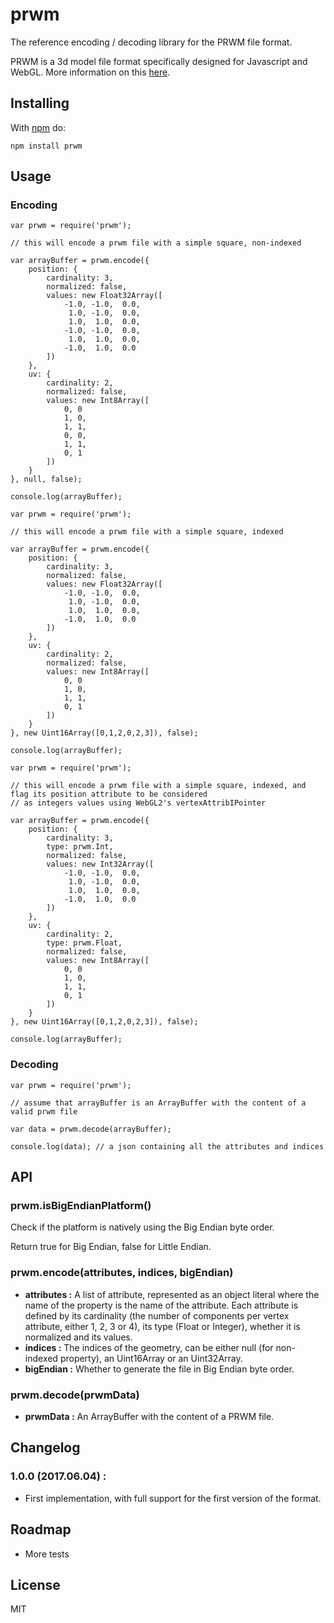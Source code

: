 # prwm

The reference encoding / decoding library for the PRWM file format.

PRWM is a 3d model file format specifically designed for Javascript and WebGL. More information on this [here](https://github.com/kchapelier/experimental-file-formats).

## Installing

With [npm](http://npmjs.org) do:

```
npm install prwm
```

## Usage

### Encoding

```
var prwm = require('prwm');

// this will encode a prwm file with a simple square, non-indexed

var arrayBuffer = prwm.encode({
    position: {
        cardinality: 3,
        normalized: false,
        values: new Float32Array([
            -1.0, -1.0,  0.0,
             1.0, -1.0,  0.0,
             1.0,  1.0,  0.0,
            -1.0, -1.0,  0.0,
             1.0,  1.0,  0.0,
            -1.0,  1.0,  0.0
        ])
    },
    uv: {
        cardinality: 2,
        normalized: false,
        values: new Int8Array([
            0, 0
            1, 0,
            1, 1,
            0, 0,
            1, 1,
            0, 1
        ])
    }
}, null, false);

console.log(arrayBuffer);
```

```
var prwm = require('prwm');

// this will encode a prwm file with a simple square, indexed

var arrayBuffer = prwm.encode({
    position: {
        cardinality: 3,
        normalized: false,
        values: new Float32Array([
            -1.0, -1.0,  0.0,
             1.0, -1.0,  0.0,
             1.0,  1.0,  0.0,
            -1.0,  1.0,  0.0
        ])
    },
    uv: {
        cardinality: 2,
        normalized: false,
        values: new Int8Array([
            0, 0
            1, 0,
            1, 1,
            0, 1
        ])
    }
}, new Uint16Array([0,1,2,0,2,3]), false);

console.log(arrayBuffer);
```

```
var prwm = require('prwm');

// this will encode a prwm file with a simple square, indexed, and flag its position attribute to be considered
// as integers values using WebGL2's vertexAttribIPointer

var arrayBuffer = prwm.encode({
    position: {
        cardinality: 3,
        type: prwm.Int,
        normalized: false,
        values: new Int32Array([
            -1.0, -1.0,  0.0,
             1.0, -1.0,  0.0,
             1.0,  1.0,  0.0,
            -1.0,  1.0,  0.0
        ])
    },
    uv: {
        cardinality: 2,
        type: prwm.Float,
        normalized: false,
        values: new Int8Array([
            0, 0
            1, 0,
            1, 1,
            0, 1
        ])
    }
}, new Uint16Array([0,1,2,0,2,3]), false);

console.log(arrayBuffer);
```

### Decoding

```
var prwm = require('prwm');

// assume that arrayBuffer is an ArrayBuffer with the content of a valid prwm file

var data = prwm.decode(arrayBuffer);

console.log(data); // a json containing all the attributes and indices
```

## API

### prwm.isBigEndianPlatform()

Check if the platform is natively using the Big Endian byte order.

Return true for Big Endian, false for Little Endian.

### prwm.encode(attributes, indices, bigEndian)

 * **attributes :** A list of attribute, represented as an object literal where the name of the property is the name of the attribute. Each attribute is defined by its cardinality (the number of components per vertex attribute, either 1, 2, 3 or 4), its type (Float or Integer), whether it is normalized and its values.
 * **indices :** The indices of the geometry, can be either null (for non-indexed property), an Uint16Array or an Uint32Array.
 * **bigEndian :** Whether to generate the file in Big Endian byte order.

### prwm.decode(prwmData)

 * **prwmData :** An ArrayBuffer with the content of a PRWM file.

## Changelog

### 1.0.0 (2017.06.04) :

 * First implementation, with full support for the first version of the format.

## Roadmap

 * More tests

## License

MIT
